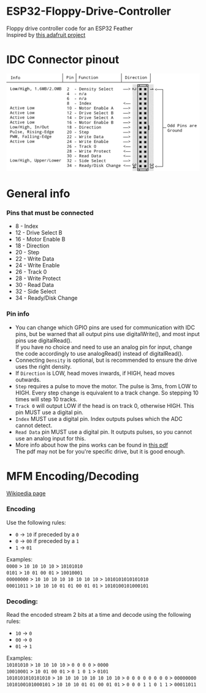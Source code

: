 # ESP32-Floppy-Drive-Controller
Floppy drive controller code for an ESP32 Feather  
Inspired by [this adafruit project](https://github.com/adafruit/Adafruit_Floppy/tree/main)

# IDC Connector pinout
![pinout diagram](https://github.com/michael-gif/ESP32-Floppy-Drive-Controller/blob/main/resources/idc_connector_pinout.png)

# General info
### Pins that must be connected
- 8 - Index
- 12 - Drive Select B
- 16 - Motor Enable B
- 18 - Direction
- 20 - Step
- 22 - Write Data
- 24 - Write Enable
- 26 - Track 0
- 28 - Write Protect
- 30 - Read Data
- 32 - Side Select
- 34 - Ready/Disk Change

### Pin info
- You can change which GPIO pins are used for communication with IDC pins, but be warned that all output pins use digitalWrite(), and most input pins use digitalRead().  
If you have no choice and need to use an analog pin for input, change the code accordingly to use analogRead() instead of digitalRead().
- Connecting `Density` is optional, but is recommended to ensure the drive uses the right density.
- If `Direction` is LOW, head moves inwards, if HIGH, head moves outwards.
- `Step` requires a pulse to move the motor. The pulse is 3ms, from LOW to HIGH. Every step change is equivalent to a track change. So stepping 10 times will step 10 tracks.
- `Track 0` will output LOW if the head is on track 0, otherwise HIGH. This pin MUST use a digital pin.
- `Index` MUST use a digital pin. Index outputs pulses which the ADC cannot detect.
- `Read Data` pin MUST use a digital pin. It outputs pulses, so you cannot use an analog input for this.
- More info about how the pins works can be found in [this pdf](https://github.com/michael-gif/ESP32-Floppy-Drive-Controller/blob/main/resources/SAMSUNG-SFD321B-070103.pdf)  
The pdf may not be for you're specific drive, but it is good enough.

# MFM Encoding/Decoding

[Wikipedia page](https://en.wikipedia.org/wiki/Modified_frequency_modulation)

### Encoding
Use the following rules:
- `0` -> `10` if preceded by a `0`
- `0` -> `00` if preceded by a `1`
- `1` -> `01`

Examples:  
`0000` > `10 10 10 10` > `10101010`  
`0101` > `10 01 00 01` > `10010001`  
`00000000` > `10 10 10 10 10 10 10 10` > `1010101010101010`  
`00011011` > `10 10 10 01 01 00 01 01` > `1010100101000101`

### Decoding:  
Read the encoded stream 2 bits at a time and decode using the following rules:
- `10` -> `0`
- `00` -> `0`
- `01` -> `1`

Examples:  
`10101010` > `10 10 10 10` > `0 0 0 0` > `0000`  
`10010001` > `10 01 00 01` > `0 1 0 1` > `0101`  
`1010101010101010` > `10 10 10 10 10 10 10 10` > `0 0 0 0 0 0 0 0` > `00000000`  
`1010100101000101` > `10 10 10 01 01 00 01 01` > `0 0 0 1 1 0 1 1` > `00011011`